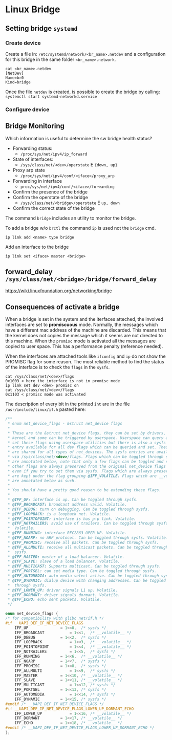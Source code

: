 # Linux Bridge


## Setting bridge `systemd`

### Create device

Create a file in: `/etc/systemd/network/<br_name>.netdev` and a configuration
for this bridge in the same folder `<br_name>.network`. 

```
cat <br_name>.netdev
[NetDev]
Name=br0
Kind=bridge
```

Once the file `netdev` is created, is possible to create the bridge by calling:
`systemctl start systemd-networkd.service`



### Configure device

## Bridge Monitoring

Which information is useful to determine the sw bridge health status?

- Forwarding status:
    - `/proc/sys/net/ipv4/ip_forward`
- State of interfaces:
    - `/sys/class/net/<dev>/operstate` E `{down, up}`
- Proxy arp state
    - `/proc/sys/net/ipv4/conf/<iface>/proxy_arp`
- Forwarding in interface
    - `proc/sys/net/ipv4/conf/<iface>/forwarding`
- Confirm the presence of the bridge
- Confirm the operstate of the bridge
    - `/sys/class/net/<bridge>/operstate` E `up, down`
- Confirm the correct state of the bridge



The command `bridge` includes an utility to monitor the bridge.

To add a bridge w/o `brctl` the command `ip` is used not the `bridge` cmd.

```
ip link add <name> type bridge
```

Add an interface to the bridge

```
ip link set <iface> master <bridge>
```


## forward_delay `/sys/class/net/<bridge>/bridge/forward_delay`


https://wiki.linuxfoundation.org/networking/bridge

## Consequences of activate a bridge



When a bridge is set in the system and the iterfaces atteched, the involved
interfaces are set to __promiscuous__ mode. Normally, the messages which have
a different mac address of the machine are discarded. This means that the
kernel does not copies the message which it seems are not directed to this
machine. When the `promisc` mode is activated all the messages are copied to
user space. This has a performance penalty (reference needed).

When the interfaces are attached tools like `ifconfig` and `ip` do not show
the PROMISC flag for some reason. The most reliable method to find the status
of the interface is to check the `flags` in the `sysfs`. 

```
cat /sys/class/net/<dev>/flags
0x1003 < here the interface is not in promisc mode
ip link set dev <dev> promisc on
cat /sys/class/net/<dev>/flags
0x1103 < promisc mode was activated
```

The description of every bit in the printed `int` are in the file `/usr/include/linux/if.h`
pasted here:

```c
/**
 * enum net_device_flags - &struct net_device flags
 *
 * These are the &struct net_device flags, they can be set by drivers, the
 * kernel and some can be triggered by userspace. Userspace can query and
 * set these flags using userspace utilities but there is also a sysfs
 * entry available for all dev flags which can be queried and set. These flags
 * are shared for all types of net_devices. The sysfs entries are available
 * via /sys/class/net/<dev>/flags. Flags which can be toggled through sysfs
 * are annotated below, note that only a few flags can be toggled and some
 * other flags are always preserved from the original net_device flags
 * even if you try to set them via sysfs. Flags which are always preserved
 * are kept under the flag grouping @IFF_VOLATILE. Flags which are __volatile__
 * are annotated below as such.
 *
 * You should have a pretty good reason to be extending these flags.
 *
 * @IFF_UP: interface is up. Can be toggled through sysfs.
 * @IFF_BROADCAST: broadcast address valid. Volatile.
 * @IFF_DEBUG: turn on debugging. Can be toggled through sysfs.
 * @IFF_LOOPBACK: is a loopback net. Volatile.
 * @IFF_POINTOPOINT: interface is has p-p link. Volatile.
 * @IFF_NOTRAILERS: avoid use of trailers. Can be toggled through sysfs.
 *	Volatile.
 * @IFF_RUNNING: interface RFC2863 OPER_UP. Volatile.
 * @IFF_NOARP: no ARP protocol. Can be toggled through sysfs. Volatile.
 * @IFF_PROMISC: receive all packets. Can be toggled through sysfs.
 * @IFF_ALLMULTI: receive all multicast packets. Can be toggled through
 *	sysfs.
 * @IFF_MASTER: master of a load balancer. Volatile.
 * @IFF_SLAVE: slave of a load balancer. Volatile.
 * @IFF_MULTICAST: Supports multicast. Can be toggled through sysfs.
 * @IFF_PORTSEL: can set media type. Can be toggled through sysfs.
 * @IFF_AUTOMEDIA: auto media select active. Can be toggled through sysfs.
 * @IFF_DYNAMIC: dialup device with changing addresses. Can be toggled
 *	through sysfs.
 * @IFF_LOWER_UP: driver signals L1 up. Volatile.
 * @IFF_DORMANT: driver signals dormant. Volatile.
 * @IFF_ECHO: echo sent packets. Volatile.
 */

enum net_device_flags {
/* for compatibility with glibc net/if.h */
#if __UAPI_DEF_IF_NET_DEVICE_FLAGS
	IFF_UP				= 1<<0,  /* sysfs */
	IFF_BROADCAST			= 1<<1,  /* __volatile__ */
	IFF_DEBUG			= 1<<2,  /* sysfs */
	IFF_LOOPBACK			= 1<<3,  /* __volatile__ */
	IFF_POINTOPOINT			= 1<<4,  /* __volatile__ */
	IFF_NOTRAILERS			= 1<<5,  /* sysfs */
	IFF_RUNNING			= 1<<6,  /* __volatile__ */
	IFF_NOARP			= 1<<7,  /* sysfs */
	IFF_PROMISC			= 1<<8,  /* sysfs */
	IFF_ALLMULTI			= 1<<9,  /* sysfs */
	IFF_MASTER			= 1<<10, /* __volatile__ */
	IFF_SLAVE			= 1<<11, /* __volatile__ */
	IFF_MULTICAST			= 1<<12, /* sysfs */
	IFF_PORTSEL			= 1<<13, /* sysfs */
	IFF_AUTOMEDIA			= 1<<14, /* sysfs */
	IFF_DYNAMIC			= 1<<15, /* sysfs */
#endif /* __UAPI_DEF_IF_NET_DEVICE_FLAGS */
#if __UAPI_DEF_IF_NET_DEVICE_FLAGS_LOWER_UP_DORMANT_ECHO
	IFF_LOWER_UP			= 1<<16, /* __volatile__ */
	IFF_DORMANT			= 1<<17, /* __volatile__ */
	IFF_ECHO			= 1<<18, /* __volatile__ */
#endif /* __UAPI_DEF_IF_NET_DEVICE_FLAGS_LOWER_UP_DORMANT_ECHO */
};
```


